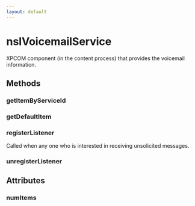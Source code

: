 ```yaml
---
layout: default
---
```


# nsIVoicemailService #
  
XPCOM component (in the content process) that provides the voicemail  
information.  
  

## Methods ##

### getItemByServiceId ###

### getDefaultItem ###

### registerListener ###
  
Called when any one who is interested in receiving unsolicited messages.  
  

### unregisterListener ###

## Attributes ##

### numItems ###
